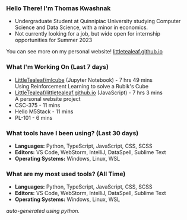 
### Hello There! I'm Thomas Kwashnak

- Undergraduate Student at Quinnipiac University studying Computer Science and Data Science, with a minor in economics.
- Not currently looking for a job, but wide open for internship opportunities for Summer 2023

You can see more on my personal website! [littletealeaf.github.io](https://littletealeaf.github.io)

### What I'm Working On (Last 7 days)
<ul><li><a href="https://github.com/LittleTealeaf/mlcube">LittleTealeaf/mlcube</a> (Jupyter Notebook) - 7 hrs 49 mins<br>Using Reinforcement Learning to solve a Rubik's Cube</li><li><a href="https://github.com/LittleTealeaf/littletealeaf.github.io">LittleTealeaf/littletealeaf.github.io</a> (JavaScript) - 7 hrs 3 mins<br>A personal website project</li><li>CSC-375 - 11 mins</li><li>Hello M5Stack - 11 mins</li><li>PL-101 - 6 mins</li></ul>

### What tools have I been using? (Last 30 days)
- **Languages:** Python, TypeScript, JavaScript, CSS, SCSS
- **Editors:** VS Code, WebStorm, IntelliJ, DataSpell, Sublime Text
- **Operating Systems:** Windows, Linux, WSL

### What are my most used tools? (All Time)
- **Languages:** Python, TypeScript, JavaScript, CSS, SCSS
- **Editors:** VS Code, WebStorm, IntelliJ, DataSpell, Sublime Text
- **Operating Systems:** Windows, Linux, WSL

*auto-generated using python.*
